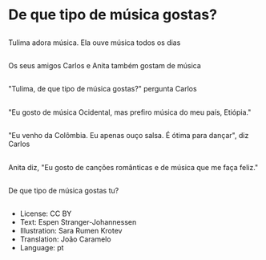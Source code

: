 # De que tipo de música gostas?

##
Tulima adora música. Ela ouve música todos os dias

##
Os seus amigos Carlos e Anita também gostam de música

##
"Tulima, de que tipo de música gostas?" pergunta Carlos

##
"Eu gosto de música Ocidental, mas prefiro música do meu país, Etiópia."

##
"Eu venho da Colômbia. Eu apenas ouço salsa. É ótima para dançar", diz Carlos

##
Anita diz, "Eu gosto de canções românticas e de música que me faça feliz."

##
De que tipo de música gostas tu?

##
* License: CC BY
* Text: Espen Stranger-Johannessen
* Illustration: Sara Rumen Krotev
* Translation: João Caramelo
* Language: pt
